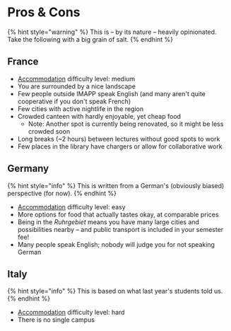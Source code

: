 # Pros & Cons

{% hint style="warning" %}
This is – by its nature – heavily opinionated. Take the following with a big grain of salt.
{% endhint %}

## France

* [Accommodation](<France/Accommodation in France.md>) difficulty level: medium
* You are surrounded by a nice landscape
* Few people outside IMAPP speak English (and many aren't quite cooperative if you don't speak French)
* Few cities with active nightlife in the region
* Crowded canteen with hardly enjoyable, yet cheap food
  * Note: Another spot is currently being renovated, so it might be less crowded soon
* Long breaks (\~2 hours) between lectures without good spots to work
* Few places in the library have chargers or allow for collaborative work

## Germany

{% hint style="info" %}
This is written from a German's (obviously biased) perspective (for now).
{% endhint %}

* [Accommodation](<Germany/Accommodation in Germany.md>) difficulty level: easy
* More options for food that actually tastes okay, at comparable prices
* Being in the _Ruhrgebiet_ means you have many large cities and possibilities nearby – and public transport is included in your semester fee!
* Many people speak English; nobody will judge you for not speaking German

## Italy

{% hint style="info" %}
This is based on what last year's students told us.
{% endhint %}

* [Accommodation](<Italy/Accommodation in Italy.md>) difficulty level: hard
* There is no single campus
